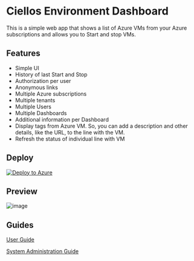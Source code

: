 # Ciellos Environment Dashboard
This is a simple web app that shows a list of Azure VMs from your Azure subscriptions and allows you to Start and stop VMs.

## Features
* Simple UI
* History of last Start and Stop
* Authorization per user
* Anonymous links
* Multiple Azure subscriptions
* Multiple tenants
* Multiple Users
* Multiple Dashboards
* Additional information per Dashboard
* Display tags from Azure VM. So, you can add a description and other details, like the URL, to the line with the VM.
* Refresh the status of individual line with VM

## Deploy
[![Deploy to Azure](https://aka.ms/deploytoazurebutton)](https://portal.azure.com/#create/Microsoft.Template/uri/https%3A%2F%2Fraw.githubusercontent.com%2Fciellosinc%2FCiellosAzureDashboard%2Fmaster%2Fazuredeploy.json)

## Preview
![image](https://github.com/ciellosinc/CiellosAzureDashboard/assets/22589392/74f90d64-7488-4fb3-a1f4-eaf1ea9304be)


## Guides
[User Guide](/Ciellos%20-%20Environments%20Dashboard%20User%20Guide.docx)

[System Administration Guide](/Ciellos%20-%20Environments%20Dashboard%20System%20Administration%20Guide.docx)
